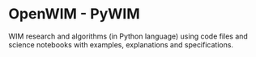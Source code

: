# OpenWIM - PyWIM

WIM research and algorithms (in Python language) using code files and science notebooks with examples, explanations and specifications.